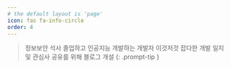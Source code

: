 ```yaml
---
# the default layout is 'page'
icon: fas fa-info-circle
order: 4
---
```



> 정보보안 석사 졸업하고 인공지능 개발하는 개발자
> 이것저것 잡다한 개발 일지 및 관심사 공유를 위해 블로그 개설
{: .prompt-tip }


